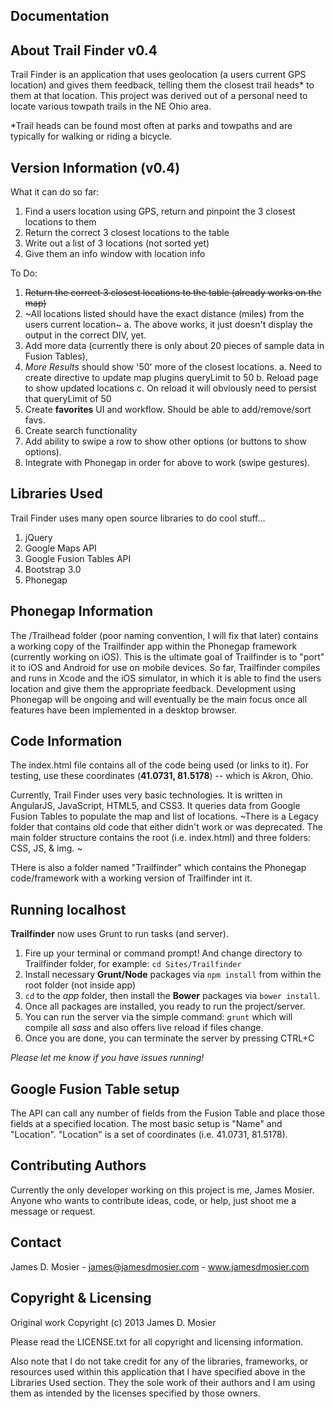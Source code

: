 Documentation
--------------

About Trail Finder v0.4
-----------------------
Trail Finder is an application that uses geolocation (a users current GPS location) and gives them feedback, telling them the closest trail heads* to them at that location. This project was derived out of a personal need to locate various towpath trails in the NE Ohio area.

*Trail heads can be found most often at parks and towpaths and are typically for walking or riding a bicycle. 

Version Information (v0.4)
-----------------------------------
What it can do so far: 
  1. Find a users location using GPS, return and pinpoint the 3 closest locations to them
  2. Return the correct 3 closest locations to the table
  3. Write out a list of 3 locations (not sorted yet)
  4. Give them an info window with location info
  
To Do: 
  1. ~~Return the correct 3 closest locations to the table (already works on the map)~~
  2. ~All locations listed should have the exact distance (miles) from the users current location~
  	a. The above works, it just doesn't display the output in the correct DIV, yet.
  3. Add more data (currently there is only about 20 pieces of sample data in Fusion Tables), 
  4. *More Results* should show '50' more of the closest locations.
    a. Need to create directive to update map plugins queryLimit to 50
    b. Reload page to show updated locations
    c. On reload it will obviously need to persist that queryLimit of 50
  5. Create **favorites** UI and workflow. Should be able to add/remove/sort favs.
  6. Create search functionality
  7. Add ability to swipe a row to show other options (or buttons to show options).
  8. Integrate with Phonegap in order for above to work (swipe gestures).

Libraries Used
--------------
Trail Finder uses many open source libraries to do cool stuff...
  1. jQuery 
  2. Google Maps API
  3. Google Fusion Tables API
  4. Bootstrap 3.0
  5. Phonegap
  
Phonegap Information
--------------------
The /Trailhead folder (poor naming convention, I will fix that later) contains a working copy of the Trailfinder app within the Phonegap framework (currently working on iOS). This is the ultimate goal of Trailfinder is to "port" it to iOS and Android for use on mobile devices. 
So far, Trailfinder compiles and runs in Xcode and the iOS simulator, in which it is able to find the users location and give them the appropriate feedback. Development using Phonegap will be ongoing and will eventually be the main focus once all features have been implemented in a desktop browser.

Code Information
----------------
The index.html file contains all of the code being used (or links to it). For testing, use these coordinates (**41.0731, 81.5178**) -- which is Akron, Ohio. 

Currently, Trail Finder uses very basic technologies. It is written in AngularJS, JavaScript, HTML5, and CSS3. It queries data from Google Fusion Tables to populate the map and list of locations. 
~There is a Legacy folder that contains old code that either didn't work or was deprecated. The main folder structure contains the root (i.e. index.html) and three folders: CSS, JS, & img. ~

THere is also a folder named "Trailfinder" which contains the Phonegap code/framework with a working version of Trailfinder int it.

Running localhost
-----------------
**Trailfinder** now uses Grunt to run tasks (and server). 
  1. Fire up your terminal or command prompt! And change directory to Trailfinder folder, for example: `cd Sites/Trailfinder`
  2. Install necessary **Grunt/Node** packages via `npm install` from within the root folder (not inside app)
  3. `cd` to the *app* folder, then install the **Bower** packages via `bower install`. 
  4. Once all packages are installed, you ready to run the project/server.
  5. You can run the server via the simple command: `grunt` which will compile all *sass* and also offers live reload if files change.
  6. Once you are done, you can terminate the server by pressing CTRL+C

*Please let me know if you have issues running!*

Google Fusion Table setup
-------------------------
The API can call any number of fields from the Fusion Table and place those fields at a specified location.
The most basic setup is "Name" and "Location". "Location" is a set of coordinates (i.e. 41.0731, 81.5178).

Contributing Authors
--------------------
Currently the only developer working on this project is me, James Mosier. 
Anyone who wants to contribute ideas, code, or help, just shoot me a message or request.

Contact
-------
James D. Mosier - james@jamesdmosier.com - www.jamesdmosier.com

Copyright & Licensing
---------------------
Original work Copyright (c) 2013 James D. Mosier 

Please read the LICENSE.txt for all copyright and licensing information. 

Also note that I do not take credit for any of the libraries, frameworks, or resources used within this application that I have specified above in the Libraries Used section. They the sole work of their authors and I am using them as intended by the licenses specified by those owners.
